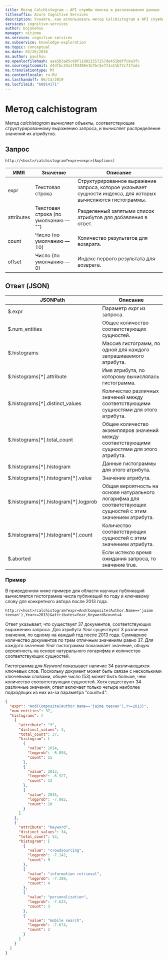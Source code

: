 ```yaml
---
title: Метод CalcHistogram — API службы поиска и распознавания данных
titlesuffix: Azure Cognitive Services
description: Узнайте, как использовать метод CalcHistogram в API службы поиска и распознавания данных (KES).
services: cognitive-services
author: bojunehsu
manager: nitinme
ms.service: cognitive-services
ms.subservice: knowledge-exploration
ms.topic: conceptual
ms.date: 03/26/2016
ms.author: paulhsu
ms.openlocfilehash: aaa5b3a85c08f11d821557257de451b8ffc8a3fc
ms.sourcegitcommit: d4dfbc34a1f03488e1b7bc5e711a11b72c717ada
ms.translationtype: MT
ms.contentlocale: ru-RU
ms.lasthandoff: 06/13/2019
ms.locfileid: "60814171"
---
```

# <a name="calchistogram-method"></a>Метод calchistogram
Метод *calchistogram* вычисляет объекты, соответствующие структурированному выражению запроса, и вычисляет распределение значений их атрибутов.

## <a name="request"></a>Запрос
`http://<host>/calchistogram?expr=<expr>[&options]` 

ИМЯ|Значение|Описание
----|-----|-----------
expr | Текстовая строка | Структурированное выражение запроса, которое указывает сущности индекса, для которых вычисляются гистограммы.
attributes | Текстовая строка (по умолчанию — "") | Разделенный запятыми список атрибутов для добавления в ответ.
count   | Число (по умолчанию — 10) | Количество результатов для возврата.
offset  | Число (по умолчанию — 0) | Индекс первого результата для возврата.

## <a name="response-json"></a>Ответ (JSON)
JSONPath | Описание
----|----
$.expr | Параметр *expr* из запроса.
$.num_entities | Общее количество соответствующих сущностей.
$.histograms |  Массив гистограмм, по одной для каждого запрашиваемого атрибута.
$.histograms[\*].attribute | Имя атрибута, по которому вычислялась гистограмма.
$.histograms[\*].distinct_values | Количество различных значений между соответствующими сущностями для этого атрибута.
$.histograms[\*].total_count | Общее количество экземпляров значений между соответствующими сущностями для этого атрибута.
$.histograms[\*].histogram | Данные гистограммы для этого атрибута.
$.histograms[\*].histogram[\*].value | Значение атрибута.
$.histograms[\*].histogram[\*].logprob  | Общая вероятность на основе натурального логарифма для соответствующих сущностей с этим значением атрибута.
$.histograms[\*].histogram[\*].count    | Количество соответствующих сущностей с этим значением атрибута.
$.aborted | Если истекло время ожидания запроса, то значение true.

### <a name="example"></a>Пример
В приведенном ниже примере для области научных публикаций вычисляется гистограмма числа публикаций по году и ключевому слову для конкретного автора после 2013 года.

`http://<host>/calchistogram?expr=And(Composite(Author.Name=='jaime teevan'),Year>=2013)&attributes=Year,Keyword&count=4`

Ответ указывает, что существует 37 документов, соответствующих выражению запроса.  Для атрибута *Year* существуют 3 различные значения, по одному на каждый год после 2013 года.  Суммарное количество документов по трем отличным значениям равно 37.  Для каждого значения *Year* гистограмма показывает значение, общую вероятность на основе натурального логарифма и количество соответствующих сущностей.     

Гистограмма для *Keyword* показывает наличие 34 различающихся ключевых слов. Поскольку документ может быть связан с несколькими ключевыми словами, общее число (53) может быть больше, чем количество соответствующих сущностей.  Хотя существуют 34 различные значения, ответ включает только четыре наиболее подходящих из них из-за параметра "count=4".

```json
{
  "expr": "And(Composite(Author.Name=='jaime teevan'),Y>=2013)",
  "num_entities": 37,
  "histograms": [
    {
      "attribute": "Y",
      "distinct_values": 3,
      "total_count": 37,
      "histogram": [
        {
          "value": 2014,
          "logprob": -6.894,
          "count": 15
        },
        {
          "value": 2013,
          "logprob": -6.927,
          "count": 12
        },
        {
          "value": 2015,
          "logprob": -7.082,
          "count": 10
        }
      ]
    },
    {
      "attribute": "Keyword",
      "distinct_values": 34,
      "total_count": 53,
      "histogram": [
        {
          "value": "crowdsourcing",
          "logprob": -7.142,
          "count": 9
        },
        {
          "value": "information retrieval",
          "logprob": -7.389,
          "count": 4
        },
        {
          "value": "personalization",
          "logprob": -7.623,
          "count": 3
        },
        {
          "value": "mobile search",
          "logprob": -7.674,
          "count": 2
        }
      ]
    }
  ]
}
``` 
